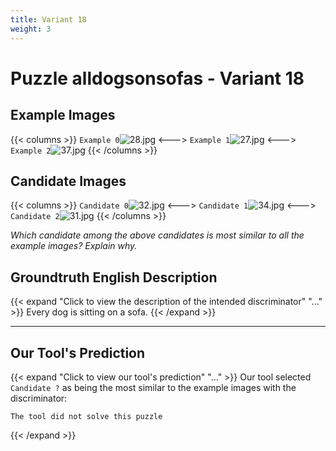 ```yaml
---
title: Variant 18
weight: 3
---
```


# Puzzle alldogsonsofas - Variant 18

## Example Images
{{< columns >}}
`Example 0`![28.jpg](/natscene-data/images/28.jpg)
<--->
`Example 1`![27.jpg](/natscene-data/images/27.jpg)
<--->
`Example 2`![37.jpg](/natscene-data/images/37.jpg)
{{< /columns >}}

## Candidate Images
{{< columns >}}
`Candidate 0`![32.jpg](/natscene-data/images/32.jpg)
<--->
`Candidate 1`![34.jpg](/natscene-data/images/34.jpg)
<--->
`Candidate 2`![31.jpg](/natscene-data/images/31.jpg)
{{< /columns >}}

*Which candidate among the above candidates is most similar to all the example images? Explain why.*

## Groundtruth English Description

{{< expand "Click to view the description of the intended discriminator" "..." >}}
Every dog is sitting on a sofa.
{{< /expand >}}

---



## Our Tool's Prediction

{{< expand "Click to view our tool's prediction" "..." >}}
Our tool selected `Candidate ?` as being the most similar to the example images with the discriminator:
```plaintext
The tool did not solve this puzzle
```
{{< /expand >}}
